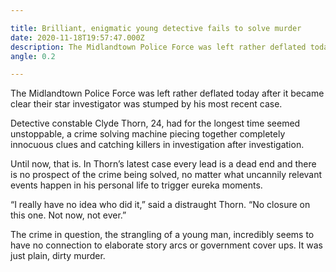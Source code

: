 ```yaml
---

title: Brilliant, enigmatic young detective fails to solve murder
date: 2020-11-18T19:57:47.000Z
description: The Midlandtown Police Force was left rather deflated today after it became clear their star investigator was stumped by his most recent case.
angle: 0.2

---
```


The Midlandtown Police Force was left rather deflated today after it became clear their star investigator was stumped by his most recent case.

Detective constable Clyde Thorn, 24, had for the longest time seemed unstoppable, a crime solving machine piecing together completely innocuous clues and catching killers in investigation after investigation.

Until now, that is. In Thorn’s latest case every lead is a dead end and there is no prospect of the crime being solved, no matter what uncannily relevant events happen in his personal life to trigger eureka moments.

“I really have no idea who did it,” said a distraught Thorn. “No closure on this one. Not now, not ever.”

The crime in question, the strangling of a young man, incredibly seems to have no connection to elaborate story arcs or government cover ups. It was just plain, dirty murder.